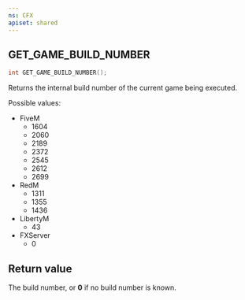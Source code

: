 ```yaml
---
ns: CFX
apiset: shared
---
```

## GET_GAME_BUILD_NUMBER

```c
int GET_GAME_BUILD_NUMBER();
```

Returns the internal build number of the current game being executed.

Possible values:

* FiveM
  * 1604
  * 2060
  * 2189
  * 2372
  * 2545
  * 2612
  * 2699
* RedM
  * 1311
  * 1355
  * 1436
* LibertyM
  * 43
* FXServer
  * 0

## Return value
The build number, or **0** if no build number is known.